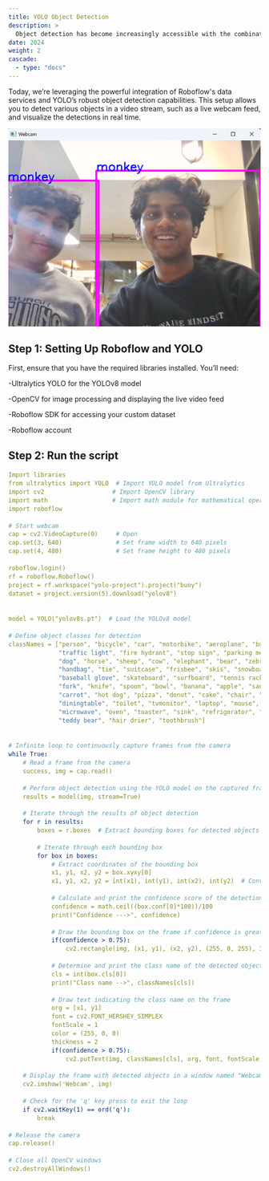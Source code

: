 ```yaml
---
title: YOLO Object Detection
description: >
  Object detection has become increasingly accessible with the combination of Roboflow and YOLO (You Only Look Once), a popular deep learning model for real-time object detection. Here’s a guide to using Roboflow and YOLOv8 with Python to create a live object detection system with your webcam.
date: 2024
weight: 2
cascade:
  - type: "docs"
---
```


Today, we’re leveraging the powerful integration of Roboflow's data services and YOLO’s robust object detection capabilities. This setup allows you to detect various objects in a video stream, such as a live webcam feed, and visualize the detections in real time.

![Aarya & Varun](/images/Monkeys.png)


## Step 1: Setting Up Roboflow and YOLO
First, ensure that you have the required libraries installed. You’ll need:

-Ultralytics YOLO for the YOLOv8 model

-OpenCV for image processing and displaying the live video feed

-Roboflow SDK for accessing your custom dataset

-Roboflow account 

## Step 2: Run the script

```yaml
Import libraries
from ultralytics import YOLO  # Import YOLO model from Ultralytics
import cv2                   # Import OpenCV library
import math                  # Import math module for mathematical operations
import roboflow

# Start webcam
cap = cv2.VideoCapture(0)     # Open 
cap.set(3, 640)               # Set frame width to 640 pixels
cap.set(4, 480)               # Set frame height to 480 pixels

roboflow.login()
rf = roboflow.Roboflow()
project = rf.workspace("yolo-project").project("buoy")
dataset = project.version(5).download("yolov8")


model = YOLO("yolov8s.pt")  # Load the YOLOv8 model

# Define object classes for detection
classNames = ["person", "bicycle", "car", "motorbike", "aeroplane", "bus", "train", "truck", "boat",
              "traffic light", "fire hydrant", "stop sign", "parking meter", "bench", "bird", "cat",
              "dog", "horse", "sheep", "cow", "elephant", "bear", "zebra", "giraffe", "backpack", "umbrella",
              "handbag", "tie", "suitcase", "frisbee", "skis", "snowboard", "sports ball", "kite", "baseball bat",
              "baseball glove", "skateboard", "surfboard", "tennis racket", "bottle", "wine glass", "cup",
              "fork", "knife", "spoon", "bowl", "banana", "apple", "sandwich", "orange", "broccoli",
              "carrot", "hot dog", "pizza", "donut", "cake", "chair", "sofa", "pottedplant", "bed",
              "diningtable", "toilet", "tvmonitor", "laptop", "mouse", "remote", "keyboard", "cell phone",
              "microwave", "oven", "toaster", "sink", "refrigerator", "book", "clock", "vase", "scissors",
              "teddy bear", "hair drier", "toothbrush"]


# Infinite loop to continuously capture frames from the camera
while True:
    # Read a frame from the camera
    success, img = cap.read()

    # Perform object detection using the YOLO model on the captured frame
    results = model(img, stream=True)

    # Iterate through the results of object detection
    for r in results:
        boxes = r.boxes  # Extract bounding boxes for detected objects

        # Iterate through each bounding box
        for box in boxes:
            # Extract coordinates of the bounding box
            x1, y1, x2, y2 = box.xyxy[0]
            x1, y1, x2, y2 = int(x1), int(y1), int(x2), int(y2)  # Convert to integer values

            # Calculate and print the confidence score of the detection
            confidence = math.ceil((box.conf[0]*100))/100
            print("Confidence --->", confidence)

            # Draw the bounding box on the frame if confidence is greater than 0.75
            if(confidence > 0.75):
                cv2.rectangle(img, (x1, y1), (x2, y2), (255, 0, 255), 3)

            # Determine and print the class name of the detected object
            cls = int(box.cls[0])
            print("Class name -->", classNames[cls])

            # Draw text indicating the class name on the frame
            org = [x1, y1]
            font = cv2.FONT_HERSHEY_SIMPLEX
            fontScale = 1
            color = (255, 0, 0)
            thickness = 2
            if(confidence > 0.75):
                cv2.putText(img, classNames[cls], org, font, fontScale, color, thickness)

    # Display the frame with detected objects in a window named "Webcam"
    cv2.imshow('Webcam', img)

    # Check for the 'q' key press to exit the loop
    if cv2.waitKey(1) == ord('q'):
        break

# Release the camera
cap.release()

# Close all OpenCV windows
cv2.destroyAllWindows()
```


